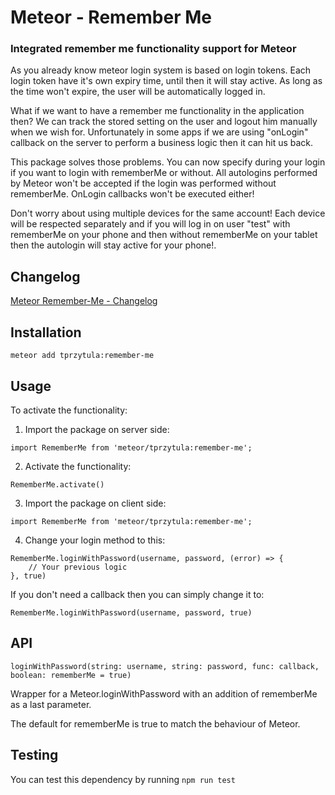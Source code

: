 # Meteor - Remember Me
### Integrated remember me functionality support for Meteor


As you already know meteor login system is based on login tokens.
Each login token have it's own expiry time, until then it will stay active.
As long as the time won't expire, the user will be automatically logged in.

What if we want to have a remember me functionality in the application then?
We can track the stored setting on the user and logout him manually when we wish for.
Unfortunately in some apps if we are using "onLogin" callback on the server to 
perform a business logic then it can hit us back.

This package solves those problems. You can now specify during your login if you
want to login with rememberMe or without. All autologins performed by Meteor won't
be accepted if the login was performed without rememberMe. OnLogin callbacks won't be 
executed either!

Don't worry about using multiple devices for the same account! Each device will
be respected separately and if you will log in on user "test" with rememberMe on
your phone and then without rememberMe on your tablet then the autologin will stay
active for your phone!.

## Changelog
[Meteor Remember-Me - Changelog](./CHANGELOG.md)

## Installation

`meteor add tprzytula:remember-me`

## Usage

To activate the functionality:

1. Import the package on server side:

```
import RememberMe from 'meteor/tprzytula:remember-me';
```

2. Activate the functionality:

```
RememberMe.activate()
```

3. Import the package on client side:

```
import RememberMe from 'meteor/tprzytula:remember-me';
```

4. Change your login method to this:

```
RememberMe.loginWithPassword(username, password, (error) => {
    // Your previous logic
}, true)
```

If you don't need a callback then you can simply change it to:

```
RememberMe.loginWithPassword(username, password, true)
```

## API

`loginWithPassword(string: username, string: password, func: callback, boolean: rememberMe = true)`

Wrapper for a Meteor.loginWithPassword with an addition of rememberMe as a last parameter.

The default for rememberMe is true to match the behaviour of Meteor.

## Testing

You can test this dependency by running `npm run test`